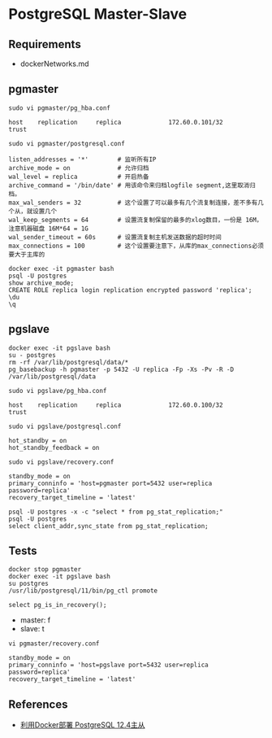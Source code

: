 # PostgreSQL Master-Slave

## Requirements
- dockerNetworks.md

## pgmaster
`sudo vi pgmaster/pg_hba.conf`
```
host    replication     replica             172.60.0.101/32            trust
```
`sudo vi pgmaster/postgresql.conf`
```
listen_addresses = '*'        # 监听所有IP
archive_mode = on             # 允许归档
wal_level = replica           # 开启热备
archive_command = '/bin/date' # 用该命令来归档logfile segment,这里取消归档。
max_wal_senders = 32          # 这个设置了可以最多有几个流复制连接，差不多有几个从，就设置几个
wal_keep_segments = 64        # 设置流复制保留的最多的xlog数目，一份是 16M，注意机器磁盘 16M*64 = 1G
wal_sender_timeout = 60s      # 设置流复制主机发送数据的超时时间
max_connections = 100         # 这个设置要注意下，从库的max_connections必须要大于主库的
```
```
docker exec -it pgmaster bash
psql -U postgres
show archive_mode;
CREATE ROLE replica login replication encrypted password 'replica';
\du
\q
```

## pgslave
```
docker exec -it pgslave bash
su - postgres
rm -rf /var/lib/postgresql/data/*
pg_basebackup -h pgmaster -p 5432 -U replica -Fp -Xs -Pv -R -D /var/lib/postgresql/data
```
`sudo vi pgslave/pg_hba.conf`
```
host    replication     replica             172.60.0.100/32            trust
```
`sudo vi pgslave/postgresql.conf`
```
hot_standby = on
hot_standby_feedback = on
```
`sudo vi pgslave/recovery.conf`
```
standby_mode = on
primary_conninfo = 'host=pgmaster port=5432 user=replica password=replica'
recovery_target_timeline = 'latest'
```
```
psql -U postgres -x -c "select * from pg_stat_replication;"
psql -U postgres
select client_addr,sync_state from pg_stat_replication;
```

## Tests
```
docker stop pgmaster
docker exec -it pgslave bash
su postgres
/usr/lib/postgresql/11/bin/pg_ctl promote
```

`select pg_is_in_recovery();`
- master: f
- slave: t

`vi pgmaster/recovery.conf`
```
standby_mode = on
primary_conninfo = 'host=pgslave port=5432 user=replica password=replica'
recovery_target_timeline = 'latest'
```

## References
- [利用Docker部署 PostgreSQL 12.4主从](https://blog.csdn.net/qianglei6077/article/details/109581525)